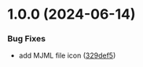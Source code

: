 # 1.0.0 (2024-06-14)


### Bug Fixes

* add MJML file icon ([329def5](https://github.com/wilfriedago/vscode-symbols-icon-theme/commit/329def575ee5fedad384bc463b272def23eee35f))
